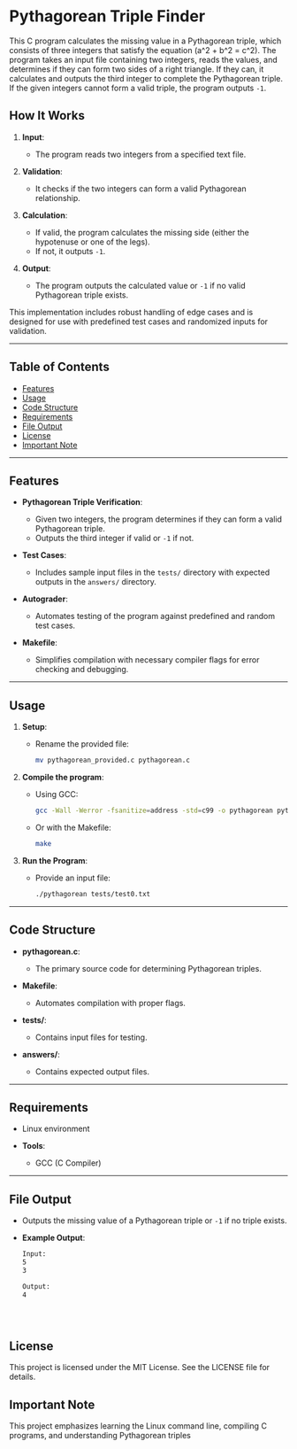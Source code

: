 # Pythagorean Triple Finder

This C program calculates the missing value in a Pythagorean triple, which consists of three integers that satisfy the equation \(a^2 + b^2 = c^2\). The program takes an input file containing two integers, reads the values, and determines if they can form two sides of a right triangle. If they can, it calculates and outputs the third integer to complete the Pythagorean triple. If the given integers cannot form a valid triple, the program outputs `-1`.

## How It Works

1. **Input**:
   - The program reads two integers from a specified text file.

2. **Validation**:
   - It checks if the two integers can form a valid Pythagorean relationship.

3. **Calculation**:
   - If valid, the program calculates the missing side (either the hypotenuse or one of the legs).
   - If not, it outputs `-1`.

4. **Output**:
   - The program outputs the calculated value or `-1` if no valid Pythagorean triple exists.

This implementation includes robust handling of edge cases and is designed for use with predefined test cases and randomized inputs for validation.

---

## Table of Contents

- [Features](#features)
- [Usage](#usage)
- [Code Structure](#code-structure)
- [Requirements](#requirements)
- [File Output](#file-output)
- [License](#license)
- [Important Note](#important-note)

---

## Features

- **Pythagorean Triple Verification**: 
  - Given two integers, the program determines if they can form a valid Pythagorean triple.
  - Outputs the third integer if valid or `-1` if not.
    
- **Test Cases**: 
  - Includes sample input files in the `tests/` directory with expected outputs in the `answers/` directory.

- **Autograder**: 
  - Automates testing of the program against predefined and random test cases.
    
- **Makefile**: 
  - Simplifies compilation with necessary compiler flags for error checking and debugging.

---

## Usage

1. **Setup**:
   - Rename the provided file:
     ```bash
     mv pythagorean_provided.c pythagorean.c
     ```

2. **Compile the program**:
   - Using GCC:
     ```bash
     gcc -Wall -Werror -fsanitize=address -std=c99 -o pythagorean pythagorean.c -lm
     ```
   - Or with the Makefile:
     ```bash
     make
     ```

3. **Run the Program**:
   - Provide an input file:
     ```bash
     ./pythagorean tests/test0.txt
     ```

---

## Code Structure

- **pythagorean.c**:
  - The primary source code for determining Pythagorean triples.
    
- **Makefile**:
  - Automates compilation with proper flags.
     
- **tests/**:
  - Contains input files for testing.
     
- **answers/**:
  - Contains expected output files.

---

## Requirements

- Linux environment
  
- **Tools**: 
  - GCC (C Compiler)

---

## File Output

- Outputs the missing value of a Pythagorean triple or `-1` if no triple exists.

- **Example Output**:
  ```bash
  Input: 
  5
  3
  
  Output: 
  4


 
## License

This project is licensed under the MIT License. See the LICENSE file for details.


## Important Note

This project emphasizes learning the Linux command line, compiling C programs, and understanding Pythagorean triples
